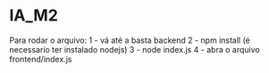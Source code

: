 # IA_M2
Para rodar o arquivo:
1 - vá até a basta backend
2 - npm install (é necessario ter instalado nodejs)
3 - node index.js
4 - abra o arquivo frontend/index.js
